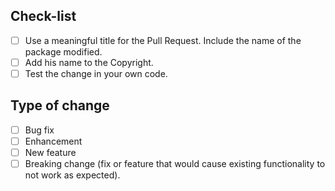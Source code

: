 ## Check-list

- [ ] Use a meaningful title for the Pull Request. Include the name of the package modified.
- [ ] Add his name to the Copyright.
- [ ] Test the change in your own code.

## Type of change

- [ ] Bug fix
- [ ] Enhancement
- [ ] New feature
- [ ] Breaking change (fix or feature that would cause existing functionality to not work as expected).
